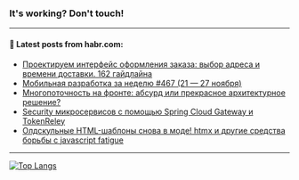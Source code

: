 ### It's working? Don't touch!

---
<!--
#### 🛠️ Technical stack:

![C++](https://img.shields.io/badge/C++-informational?logo=c%2B%2B&style=flat&logoColor=white&color=9C033A)
![Java](https://img.shields.io/badge/Java-informational?logo=java&style=flat&logoColor=white&color=007396)
![Kotlin](https://img.shields.io/badge/Kotlin-informational?logo=Kotlin&style=flat&logoColor=white&color=0095D5)
![JS](https://img.shields.io/badge/JS-informational?logo=javaScript&style=flat&logoColor=black&color=F7Df1E) <br>
![HTML5](https://img.shields.io/badge/HTML5-informational?logo=html5&style=flat&logoColor=white&color=E34F26)
![CSS3](https://img.shields.io/badge/CSS3-informational?logo=css3&style=flat&logoColor=white&color=157286)
![Sass](https://img.shields.io/badge/Saas-informational?logo=sass&style=flat&logoColor=white&color=hotpink)
![PHP](https://img.shields.io/badge/PHP-informational?logo=php&style=flat&logoColor=white&color=777BB4) <br>
![WebPAck](https://img.shields.io/badge/WebPack-informational?logo=webPack&style=flat&logoColor=white&color=FF6F00)
![Bootstrap](https://img.shields.io/badge/Bootstrap-informational?logo=Bootstrap&style=flat&logoColor=white&color=7952B3)
![MySQL](https://img.shields.io/badge/MySQL-informational?logo=MySQL&style=flat&logoColor=white&color=00f) <br>
![NodeJS](https://img.shields.io/badge/NodeJS-informational?logo=node.js&style=flat&logoColor=white&color=43853D)
![Spring](https://img.shields.io/badge/Spring-informational?logo=Spring&style=flat&logoColor=white&color=0A9EDC)
![Angular](https://img.shields.io/badge/Vue-informational?logo=vue.js&style=flat&logoColor=white&color=red)
![Git](https://img.shields.io/badge/Git-informational?logo=git&style=flat&logoColor=white&color=darkorange)

___
-->

#### 💬 Latest posts from habr.com:

<!-- BLOG-POST-LIST:START -->
- [Проектируем интерфейс оформления заказа: выбор адреса и времени доставки. 162 гайдлайна](https://habr.com/ru/post/701878/?utm_source=habrahabr&utm_medium=rss&utm_campaign=701878)
- [Мобильная разработка за неделю #467 &lpar;21 — 27 ноября&rpar;](https://habr.com/ru/post/701920/?utm_source=habrahabr&utm_medium=rss&utm_campaign=701920)
- [Многопоточность на фронте: абсурд или прекрасное архитектурное решение?](https://habr.com/ru/post/701914/?utm_source=habrahabr&utm_medium=rss&utm_campaign=701914)
- [Security микросервисов с помощью Spring Cloud Gateway и TokenReley](https://habr.com/ru/post/701912/?utm_source=habrahabr&utm_medium=rss&utm_campaign=701912)
- [Олдскульные HTML-шаблоны снова в моде! htmx и другие средства борьбы с javascript fatigue](https://habr.com/ru/post/701894/?utm_source=habrahabr&utm_medium=rss&utm_campaign=701894)
<!-- BLOG-POST-LIST:END -->

---

[![Top Langs](https://github-readme-stats.vercel.app/api/top-langs/?username=zloylis&layout=compact&hide_border=true&theme=dracula)](https://github.com/zloylis)
